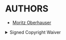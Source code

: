 # AUTHORS

* [Moritz Oberhauser](https://github.com/Zomtir)
<details>
  <summary>Signed Copyright Waiver</summary>
<code>-----BEGIN PGP MESSAGE-----
owGVU39QFFUcB+Qc3CQIhUZntEc0RnDeOeBI4ZCSIBwzCQJhRFB7e+/unuzuu3bf
ch7+QIFCbhDTQIXICSwTDEP6cSMxoPRjxihFGSURbEYrGSQbyiB/NPZ2D9Lqn5rZ
ndn33vf7/fx6+3rgDB/Gd28L5j9J0cf4ts7oNs9al2jKSc40CBb40/nmCLAqPSM3
05SSmg28BwyTbUcyoA8LOOxwSchmJ8DJoiIoASuWQJ6dEIccbzTaELErZgOHBeML
WCBIMnIOwvEIisSYH/lfqp4wMIwJWKAFcSyBgBVd9LUAlufvg0YigRKU1Q9AVGoy
thInK0FAMN2AjEMx84gDFiywSDQAExDYQugtnRqNsKhRp9XADEVoRQRgq7acamYJ
w7OSDWr43rm0mUhIoDzVWsEF7BBJslYgKxwHZRlLsgqnElS7KCBzHyCdYlbnAUyd
I4DltDkS5JH4ioJkuzaZanJAyQGJgohLPafaGQeVqx6qUFaFKFSqZoXsZXa/BYpo
obHcM4tnndTTbDwlVZ7mXihiJw8tUwLNlAS06tUDDotUpVlRKVNxdCSkgUGJwXQg
EikdmolC7FiCtM8FBAiokWodBaZ3gjKUsAAcEqLbTiwVysBpR5yd+mJniyBDtSMr
omVqC8vL2BvjX8Z7U/PGTitETKi75vWQukXFcjyLBJmhGu5JpCSwyhA4WIkgKP8P
vaKKbkFFyKKwvB6YFRmJNEc9FWtjRVSsBacHNjUxUc1Hr4r1otGVGpGdlbV7+u/7
yVAZ/zRUr8GbAGu1IkmgJFlCV05EL7iqVLuof2tgtBLVCQ3ViWQaiMgpgpliWAxM
pV+sv48v47MgLNx/6FxCT/X8qKQ4/8jK6V9c56f+1T7MrODpncG5QXdTN95NuHbh
/KWdg78O9H55obykK6Y1uar54bgt4OMPJqJbsw60okc/6lh6fevG5675uzbFZeVU
7O9vgpIyFJDa0bLlbEj+6jH3yeOpH0bd/urr39eNfAaWvQN2F9wMvnGy4XD63KTw
U9bwpWMh+U1hLZ97yvne3rLa6KakE2kx3dkRY+LMiQ5X56FFQf2mcwc6dfM6rj4b
/82lPXl7j52+3D5/fCFqr9pc9yR3+spLt/s75JDG1srRUu7VZmFA1x6XG/ZYaG/W
kee79HtKlrsLJlbXjRc/0jYZuWDOZPDG2TnNI87JnoqV385LGzFVxNz59Iuox8+k
vNXmPpvUVxz+tG19ewZpdF7+ZSj/oa1ve2rbktpX8yuG11aWLZmT0N9GEB+aO7pN
LN+w7o+yVbHf8UFxVXJG8uaEO0GeNXhRf12ZO37DvvyGoZwbwzjimHv2cOKKZYNv
Yu4Z97aArbrvD9R6DAFhuOLoptCmlcvr9bpTPypdnssLr1730e03vvugIfl8YF/1
wdOe0O7jsbsGBwIv2iZq8rfvunV2Vp9nZ5S1Yd7PfQM/nEmreeD97sq0K/55b7y2
dmFhXHSpMfLwQZ+xro6Mnn0nhnYuXnIk92Jb48zqW3XHqwJ2l3fWv7jYL/w3v86a
7ZnL595c894O98slo+n1K6U8T4k5eLy0cNeovsC/6NDwgqeiEo+GiKDxTw==
=TTCw
-----END PGP MESSAGE-----</code>
</details>
